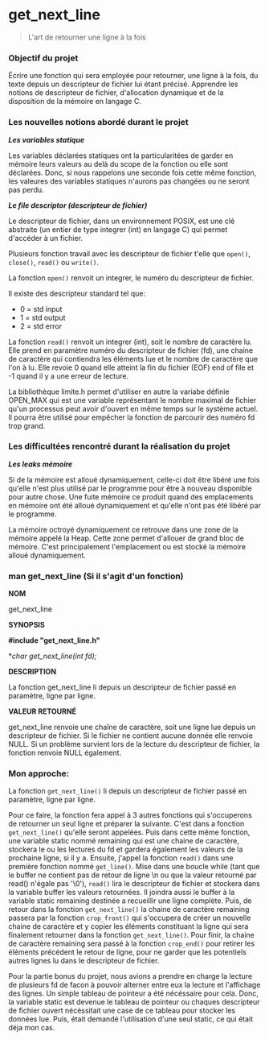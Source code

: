# get_next_line

> L'art de retourner une ligne à la fois
> 

### **Objectif du projet**

Écrire une fonction qui sera employée pour retourner, une ligne à la fois, du texte depuis un descripteur de fichier lui étant précisé. Apprendre les notions de descripteur de fichier, d'allocation dynamique et de la disposition de la mémoire en langage C.

### **Les nouvelles notions abordé durant le projet**

***Les variables statique***

Les variables déclarées statiques ont la particularitées de garder en mémoire leurs valeurs au delà du scope de la fonction ou elle sont déclarées. Donc, si nous rappelons une seconde fois cette même fonction, les valeures des variables statiques n'aurons pas changées ou ne seront pas perdu.

***Le file descriptor (descripteur de fichier)***

Le descripteur de fichier, dans un environnement POSIX, est une clé abstraite (un entier de type integrer (int) en langage C) qui permet d'accéder à un fichier.

Plusieurs fonction travail avec les descripteur de fichier t'elle que `open()`, `close()`, `read()` ou `write()`.

La fonction `open()` renvoit un integrer, le numéro du descripteur de fichier.

Il existe des descripteur standard tel que:

- 0 = std input
- 1 = std output
- 2 = std error

La fonction `read()` renvoit un integrer (int), soit le nombre de caractère lu. Elle prend en paramètre numéro du descripteur de fichier (fd), une chaine de caractère qui contiendra les éléments lue et le nombre de caractère que l'on à lu. Elle revoie 0 quand elle atteint la fin du fichier (EOF) end of file et -1 quand il y a une erreur de lecture.

La bibliothèque limite.h permet d'utiliser en autre la variabe définie OPEN_MAX qui est une variable représentant le nombre maximal de fichier qu'un processus peut avoir d'ouvert en même temps sur le système actuel. Il pourra être utilisé pour empêcher la fonction de parcourir des numéro fd trop grand.

### **Les difficultées rencontré durant la réalisation du projet**

***Les leaks mémoire*** 

Si de la mémoire est alloué dynamiquement, celle-ci doit être libéré une fois qu'elle n'est plus utilisé par le programme pour être à nouveau disponible pour autre chose. Une fuite mémoire ce produit quand des emplacements en mémoire ont été alloué dynamiquement et qu'elle n'ont pas été libéré par le programme. 

La mémoire octroyé dynamiquement ce retrouve dans une zone de la mémoire appelé la Heap. Cette zone permet d'allouer de grand bloc de mémoire. C'est principalement l'emplacement ou est stocké la mémoire alloué dynamiquement.

### man get_next_line (Si il s'agit d'un fonction)

**NOM**

get_next_line

**SYNOPSIS**

**#include "get_next_line.h"**

**char *get_next_line(int fd);**

**DESCRIPTION**

La fonction get_next_line li depuis un descripteur de fichier passé en paramètre, ligne par ligne. 

**VALEUR RETOURNÉ**

get_next_line renvoie une chaîne de caractère, soit une ligne lue depuis un descripteur de fichier. Si le     fichier ne contient aucune donnée elle renvoie NULL. Si un problème survient lors de la lecture du descripteur  de fichier, la fonction renvoie NULL également.

### Mon approche:

La fonction `get_next_line()` li depuis un descripteur de fichier passé en paramètre, ligne par ligne.

Pour ce faire, la fonction fera appel à 3 autres fonctions qui s'occuperons de retourner un seul ligne et préparer la suivante. C'est dans a fonction `get_next_line()` qu'elle seront appelées. Puis dans cette même fonction, une variable static nommé remaining qui est une chaine de caractère, stockera le ou les lectures du fd et gardera également les valeurs de la prochaine ligne, si il y a. Ensuite, j'appel la fonction `read()` dans une première fonction nommé `get_line()`. Mise dans une boucle while (tant que le buffer ne contient pas de retour de ligne \n ou que la valeur retourné par read() n'égale pas '\0'), `read()` lira le descripteur de fichier et stockera dans la variable buffer les valeurs retournées. Il joindra aussi le buffer à la variable static remaining destinée a recueillir une ligne complète. Puis, de retour dans la fonction `get_next_line()` la chaine de caractère remaining passera par la fonction `crop_front()` qui s'occupera de créer un nouvelle chaine de caractère et y copier les éléments constituant la ligne qui sera finalement retourner dans la fonction `get_next_line()`. Pour finir, la chaine de caractère remaining sera passé à la fonction `crop_end()` pour retirer les éléments précédent le retour de ligne, pour ne garder que les potentiels autres lignes lu dans le descripteur de fichier.

Pour la partie bonus du projet, nous avions a prendre en charge la lecture de plusieurs fd de facon à pouvoir alterner entre eux la lecture et l'affichage des lignes. Un simple tableau de pointeur a été nécéssaire pour cela. Donc, la variable static est devenue le tableau de pointeur ou chaques descripteur de fichier ouvert nécéssitait une case de ce tableau pour stocker les données lue. Puis, était demandé l'utilisation d'une seul static, ce qui était déja mon cas.
